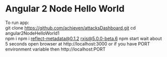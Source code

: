 # Angular 2 Node Hello World  

To run app:    
git clone https://github.com/achieven/attacksDashboard.git
cd angular2NodeHelloWorld1   
npm i
npm i reflect-metadata@0.1.2 rxjs@5.0.0-beta.6
npm start
wait about 5 seconds
open browser at http://localhost:3000 or if you have PORT environment variable then http://localhost:PORT
